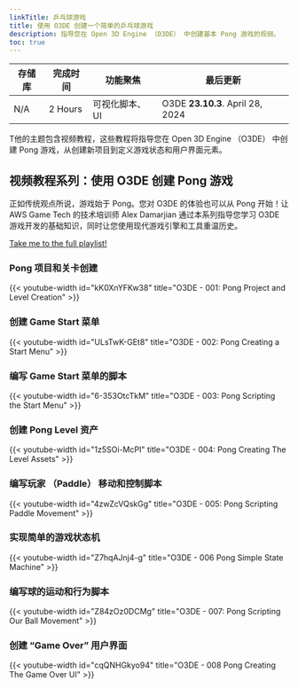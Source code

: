 ```yaml
---
linkTitle: 乒乓球游戏
title: 使用 O3DE 创建一个简单的乒乓球游戏
description: 指导您在 Open 3D Engine （O3DE） 中创建基本 Pong 游戏的视频。
toc: true
---
```


| 存储库 |完成时间 |功能聚焦 |最后更新 |
| - | - | - | - |
| N/A | 2 Hours | 可视化脚本、UI | O3DE **23.10.3**. April 28, 2024  |

T他的主题包含视频教程，这些教程将指导您在 Open 3D Engine （O3DE） 中创建 Pong 游戏，从创建新项目到定义游戏状态和用户界面元素。

## 视频教程系列：使用 O3DE 创建 Pong 游戏

正如传统观点所说，游戏始于 Pong。您对 O3DE 的体验也可以从 Pong 开始！让 AWS Game Tech 的技术培训师 Alex Damarjian 通过本系列指导您学习 O3DE 游戏开发的基础知识，同时让您使用现代游戏引擎和工具重温历史。 

[Take me to the full playlist!](https://www.youtube.com/playlist?list=PLCQwFpnHSZQhhsr6iJqyeYqKe6dexnHh9)

### Pong 项目和关卡创建

{{< youtube-width id="kK0XnYFKw38" title="O3DE - 001: Pong Project and Level Creation" >}}

### 创建 Game Start 菜单

{{< youtube-width id="ULsTwK-GEt8" title="O3DE - 002: Pong Creating a Start Menu" >}}

### 编写 Game Start 菜单的脚本

{{< youtube-width id="6-353OtcTkM" title="O3DE - 003: Pong Scripting the Start Menu" >}}

### 创建 Pong Level 资产

{{< youtube-width id="1z5SOi-McPI" title="O3DE - 004: Pong Creating The Level Assets" >}}

### 编写玩家 （Paddle） 移动和控制脚本

{{< youtube-width id="4zwZcVQskGg" title="O3DE - 005: Pong Scripting Paddle Movement" >}}

### 实现简单的游戏状态机

{{< youtube-width id="Z7hqAJnj4-g" title="O3DE - 006 Pong Simple State Machine" >}}

### 编写球的运动和行为脚本

{{< youtube-width id="Z84zOz0DCMg" title="O3DE - 007: Pong Scripting Our Ball Movement" >}}

### 创建 “Game Over” 用户界面

{{< youtube-width id="cqQNHGkyo94" title="O3DE - 008 Pong Creating The Game Over UI" >}}
